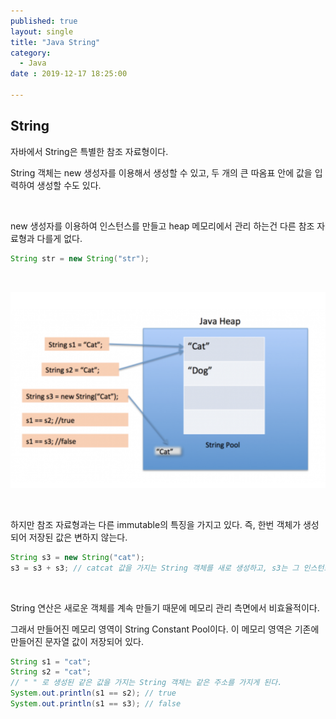 ```yaml
---
published: true
layout: single
title: "Java String"
category:
  - Java
date : 2019-12-17 18:25:00

---
```


## String

자바에서 String은 특별한 참조 자료형이다.

String 객체는 new 생성자를 이용해서 생성할 수 있고, 두 개의 큰 따옴표 안에 값을 입력하여 생성할 수도 있다.

<br/>

new 생성자를 이용하여 인스턴스를 만들고 heap  메모리에서 관리 하는건 다른 참조 자료형과 다를게 없다.

```java
String str = new String("str");
```

<br/>

![](/assets/images/Java_String메모리.png)

<br/>

하지만 참조 자료형과는 다른 immutable의 특징을 가지고 있다. 즉, 한번 객체가 생성되어 저장된 값은 변하지 않는다.

```java
String s3 = new String("cat");
s3 = s3 + s3; // catcat 값을 가지는 String 객체를 새로 생성하고, s3는 그 인스턴스를 참조하게 된다.
```

<br/>

String 연산은 새로운 객체를 계속 만들기 때문에 메모리 관리 측면에서 비효율적이다.

그래서 만들어진 메모리 영역이 String Constant Pool이다. 이 메모리 영역은 기존에 만들어진 문자열 값이 저장되어 있다.

```java
String s1 = "cat";
String s2 = "cat";
// " " 로 생성된 같은 값을 가지는 String 객체는 같은 주소를 가지게 된다.
System.out.println(s1 == s2); // true
System.out.println(s1 == s3); // false
```

